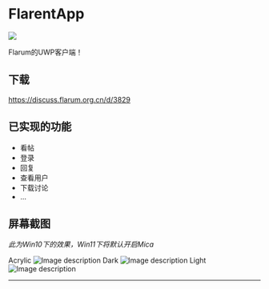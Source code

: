 # FlarentApp
![](https://build.appcenter.ms/v0.1/apps/4a78e810-f5da-4167-8856-860ef8c3d95e/branches/master/badge)

Flarum的UWP客户端！
## 下载
https://discuss.flarum.org.cn/d/3829
## 已实现的功能
- 看帖
- 登录
- 回复
- 查看用户
- 下载讨论
- ...
## 屏幕截图
_*此为Win10下的效果，Win11下将默认开启Mica*_

Acrylic
![Image description](https://flarum.csur.fun/2022-07-24/1658668357-178520-image.png)
Dark
![Image description](https://flarum.csur.fun/2022-07-24/1658668476-872335-image.png)
Light
![Image description](https://flarum.csur.fun/2022-07-24/1658668768-184430-image.png)
***
